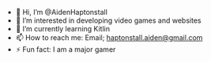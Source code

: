 - 👋 Hi, I’m @AidenHaptonstall
- 👀 I’m interested in developing video games and websites
- 🌱 I’m currently learning Kitlin
- 📫 How to reach me: Email; haptonstall.aiden@gmail.com
- ⚡ Fun fact: I am a major gamer
